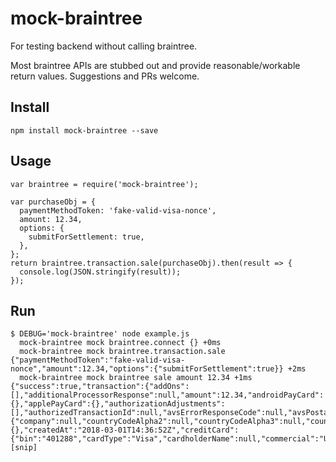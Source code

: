 # mock-braintree
For testing backend without calling braintree.

Most braintree APIs are stubbed out and provide reasonable/workable return values. Suggestions and PRs welcome.

## Install

    npm install mock-braintree --save

## Usage

    var braintree = require('mock-braintree');

    var purchaseObj = {
      paymentMethodToken: 'fake-valid-visa-nonce',
      amount: 12.34,
      options: {
        submitForSettlement: true,
      },
    };
    return braintree.transaction.sale(purchaseObj).then(result => {
      console.log(JSON.stringify(result));
    });

## Run

    $ DEBUG='mock-braintree' node example.js 
      mock-braintree mock braintree.connect {} +0ms
      mock-braintree mock braintree.transaction.sale {"paymentMethodToken":"fake-valid-visa-nonce","amount":12.34,"options":{"submitForSettlement":true}} +2ms
      mock-braintree mock braintree sale amount 12.34 +1ms
    {"success":true,"transaction":{"addOns":[],"additionalProcessorResponse":null,"amount":12.34,"androidPayCard":{},"applePayCard":{},"authorizationAdjustments":[],"authorizedTransactionId":null,"avsErrorResponseCode":null,"avsPostalCodeResponseCode":"M","avsStreetAddressResponseCode":"I","billing":{"company":null,"countryCodeAlpha2":null,"countryCodeAlpha3":null,"countryCodeNumeric":null,"countryName":null,"extendedAddress":null,"firstName":null,"id":"s2","lastName":null,"locality":null,"postalCode":"12345","region":null,"streetAddress":null},"channel":null,"coinbaseAccount":{},"createdAt":"2018-03-01T14:36:52Z","creditCard":{"bin":"401288","cardType":"Visa","cardholderName":null,"commercial":"Unknown","countryOfIssuance":"","customerLocation":"US","debit":"Unknown","durbinRegulated":"Unknown","expirationDate":"12/2019","expirationMonth":"12","expirationYear":"2019","healthcar
    [snip]
